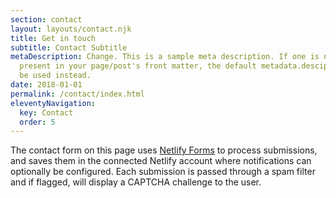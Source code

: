```yaml
---
section: contact
layout: layouts/contact.njk
title: Get in touch
subtitle: Contact Subtitle
metaDescription: Change. This is a sample meta description. If one is not
  present in your page/post's front matter, the default metadata.desciption will
  be used instead.
date: 2018-01-01
permalink: /contact/index.html
eleventyNavigation:
  key: Contact
  order: 5
---
```


The contact form on this page uses [Netlify Forms](https://www.netlify.com/docs/form-handling/) to process submissions,
and saves them in the connected Netlify account where notifications can
optionally be configured. Each submission is passed through a spam filter and
if flagged, will display a CAPTCHA challenge to the user.
